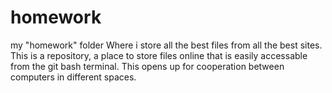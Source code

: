 # homework
my "homework" folder
Where i store all the best files from all the best sites.
This is a repository, a place to store files online that is easily accessable from the git bash terminal.
This opens up for cooperation between computers in different spaces.
